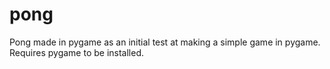 # pong
Pong made in pygame as an initial test at making a simple game in pygame.
Requires pygame to be installed.

